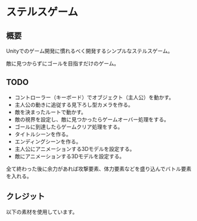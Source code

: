 ステルスゲーム
====

## 概要
 
 Unityでのゲーム開発に慣れるべく開発するシンプルなステルスゲーム。
 
 敵に見つからずにゴールを目指すだけのゲーム。

## TODO
 
- コントローラー（キーボード）でオブジェクト（主人公）を動かす。
- 主人公の動きに追従する見下ろし型カメラを作る。
- 敵を決まったルートで動かす。
- 敵の視界を設定し、敵に見つかったらゲームオーバー処理をする。
- ゴールに到達したらゲームクリア処理をする。
- タイトルシーンを作る。
- エンディングシーンを作る。
- 主人公にアニメーションする3Dモデルを設定する。
- 敵にアニメーションする3Dモデルを設定する。
 
 全て終わった後に余力があれば攻撃要素、体力要素などを盛り込んでバトル要素を入れる。
 
## クレジット
 
 以下の素材を使用しています。
